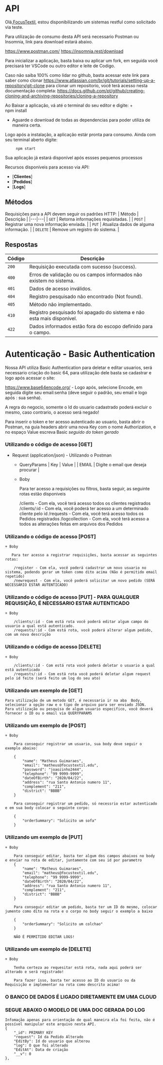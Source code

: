 # API

Olá,[FocusTextil](https://www.focustextil.com.br), estou disponibilizando um sistemas restful como solicitado via teste.


Para utilização de consumo desta API será necessario Postman ou  Insomnia, link para download estará abaixo.

https://www.postman.com/   https://insomnia.rest/download




Para inicializar a aplicação, basta baixa ou aplicar um fork, em seguida você precisará ter VSCode ou outro editor e leite de Codigo.

Caso não saiba 100% como lídar no github, basta acessar este link para saber como clonar https://www.atlassian.com/br/git/tutorials/setting-up-a-repository/git-clone
para clonar um repositorio, você terá acesso nesta documentação completa:  https://docs.github.com/pt/github/creating-cloning-and-archiving-repositories/cloning-a-repository

Ao Baixar a aplicação, vá até o terminal do seu editor e digite: 
   +   
        npm install


 - Aguarde o download de todas as dependencias para poder utiliza de maneira certa.

Logo após a instalação, a aplicação estár pronta para consumo. Ainda com seu terminal aberto digite: 
     
         npm start

Sua aplicação já estará disponível após essses pequenos processos


Recursos disponíveis para acesso via API:
* [**Clientes**]
* [**Pedidos**]
* [**Logs**]

## Métodos
Requisições para a API devem seguir os padrões HTTP:
| Método | Descrição |
|---|---|
| `GET` | Retorna informações requisitadas. |
| `POST` | Registrar uma nova informação enviada. |
| `PUT` | Atualiza dados de alguma informação. |
| `DELETE` | Remove um registro do sistema. |

## Respostas

| Código | Descrição |
|---|---|
| `200` | Requisição executada com sucesso (success).|
| `400` | Erros de validação ou os campos informados não existem no sistema.|
| `401` | Dados de acesso inválidos.|
| `404` | Registro pesquisado não encontrado (Not found).|
| `405` | Método não implementado.|
| `410` | Registro pesquisado foi apagado do sistema e não esta mais disponível.|
| `422` | Dados informados estão fora do escopo definido para o campo.|

# Autenticação - Basic Authentication

Nossa API utiliza Basic Authentication para deletar e editar usuarios, será necessario criação do basic 64, para utilização dele basta se cadastrar e logo após acessar o site:

https://www.base64encode.org/ - Logo após, selecione Encode, em seguida digite seu email:senha (deve seguir o padrão, seu email e logo após : sua senha).


A regra do negocio, somente o Id do usuario cadastrado poderá excluir o mesmo, caso contrario, o acesso será negado!

Para inserir o token e ter acesso autenticado ao usuario, basta abrir o Postman, na guia headers abrir uma nova Key com o nome Authorization, e no espaço Value escreva Basic *seguido do token gerado*


### Utilizando o código de acesso [GET]


+ Request (application/json) - Utilizando o Postman

    + QueryParams
            |    Key       | Value                                    |
            |    EMAIL     | Digite o email que deseja procurar       |


    + Boby

        Para ter acesso a requisições ou filtros, basta seguir, as seguinte rotas estão disponiveis

        /clients - Com ela, você terá acesso todos os clientes registrados
        /clients/:id - Com ela, você poderá ter acesso a um determinado cliente pelo id
        /requests -  Com ela, você terá acesso todos os Pedidos registrados
        /logcollection - Com ela, você terá acesso a todos as alterações feitas em arquivos dos Pedidos


### Utilizando o código de acesso [POST]

    + Boby

       Para ter acesso a registrar requisições, basta acessar as seguintes rotas:

        /register - Com ela, você poderá cadastrar um novo usuario no sistema, podendo gerar um token como dito acima (Não é permitido email repetido)
        /newrequest - Com ela, você poderá solicitar um novo pedido (SERÀ NECESSÀRIO ESTAR AUTENTICADO)


### Utilizando o código de acesso [PUT] - PARA QUALQUER REQUISIÇÂO, É NECESSARIO ESTAR AUTENTICADO

    + Boby

        /clients/:id - Com está rota você poderá editar algum campo do usuario a qual está autenticado.
        /requests/:id - Com está rota, você poderá alterar algum pedido, com um nova descrição



### Utilizando o código de acesso [DELETE]

    + Boby

        /clients/:id - Com está rota você poderá deletar o usuario a qual está autenticado
        /requests/:id - Com está rota você poderá deletar algum request pelo id feito (será feito um log do seu ato)



### Utilizando um exemplo de [GET]

    Para utilização de um metodo GET, é necessario ir na aba  Body, selecionar a opção raw e o tipo de arquivo para ser enviado JSON.
    Para utilização ou pesquisa de algum usuario especifico, você deverá fornecer o ID ou o email via QUERYPARAMS

### Utilizando um exemplo de [POST]

    + Boby

        Para conseguir registrar um usuario, sua body deve seguir o exemplo abaixo:

        {   
            "name": "Matheus Guimaraes",
            "email": "matheus@focustextil.edu",
            "password": "joaozinho2444",
            "telephone": "99 9999-9999",
            "dateOfBirth": "2020/04/22",
            "address": "rua Santo Antonio numero 11",
            "complement": "211",
            "district": "BBBB"
        }
    
        Para conseguir registrar um pedido, só necessrio estar autenticado e em sua body colocar o seguinte corpo:

        {   
            "orderSummary": "Solicito um sofa"
        }

### Utilizando um exemplo de [PUT]

    + Boby

        Para conseguir editar, basta ter algum dos campos abaixos no body e enviar na rota de editar, juntamente com seu id por parametro
        {   
            "name": "Matheus Guimaraes",
            "email": "matheus@focustextil.edu",
            "telephone": "99 9999-9999",
            "dateOfBirth": "2020/04/22",
            "address": "rua Santo Antonio numero 11",
            "complement": "211",
            "district": "BBBB"
        }

        Para conseguir editar um pedido, basta ter um ID do mesmo, colocar jumento como dito na rota e o corpo no body seguir o exemplo a baixo

        {   
            "orderSummary": "Solicito um colchao"
        }

        NÂO É PERMITIDO EDITAR LOGS!


### Utilizando um exemplo de [DELETE]

    + Boby

        Tenha certeza ao requesitar está rota, nada aqui poderá ser alterado e será registrado!

        Para fazer isso, basta ter acesso ao ID do usuario ou da Requisição e implementar na rota como descrito acima!


### O BANCO DE DADOS É LIGADO DIRETAMENTE EM UMA CLOUD


### SEGUE ABAIXO O MODELO DE UMA DOC GERADA DO LOG

    Infomação apenas para orientação de qual maneira ela foi feita, não é possível manipular este arquivo nesta API.
    {
        "_id": PRIMARY KEY
        "request": Id da Pedido Alterado
        "EditBy": Id do usuario que alterou
        "log": O que foi alterado
        "EditAt": Data de criação
        "__v": 0
    },
